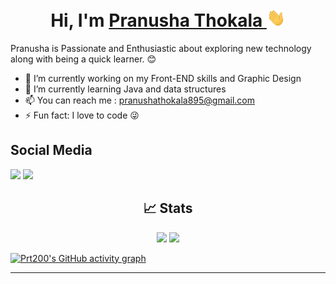 <h1 align="center" >Hi, I'm <a href="https://www.linkedin.com/in/pranusha-thokala-71086aba/" target="_blank"> Pranusha Thokala </a><img src="https://github.com/ABSphreak/ABSphreak/blob/master/gifs/Hi.gif" width="30px"></h1>


Pranusha is Passionate and Enthusiastic about exploring new technology along with being a quick learner. 😊


- 🔭 I’m currently working on my Front-END skills and Graphic Design
- 🌱 I’m currently learning Java and data structures 
- 📫 You can reach me : pranushathokala895@gmail.com
- ⚡ Fun fact: I love to code 😜

<!-- ## Language :
![Java](https://img.shields.io/badge/-java-E34A86?style=flat-square&logo=java)
![C++](https://img.shields.io/badge/-C++-00599C?style=flat-square&logo=c)
![JavaScript](https://img.shields.io/badge/-JavaScript-black?style=flat-square&logo=javascript)
![HTML5](https://img.shields.io/badge/-HTML5-E34F26?style=flat-square&logo=html5&logoColor=white)
![CSS3](https://img.shields.io/badge/-CSS3-1572B6?style=flat-square&logo=css3)

 -->
## Social Media

[<img src="https://img.shields.io/badge/Pranusha-%230077B5.svg?&style=for-the-badge&logo=linkedin&logoColor=white" />](https://www.linkedin.com/in/pranusha-thokala-71086aba/)
[<img src = "https://img.shields.io/badge/Pranusha-%181717.svg?&style=for-the-badge&logo=instagram&logoColor=white&color=E4405F">](https://www.instagram.com/pranu2817/)




<h2 align="center"> 📈 Stats</h2>
<p align="center">
	
  <img width="48%" src="https://github-readme-stats.vercel.app/api?username=Prt200&show_icons=true&theme=onedark" />
  <img width="48%" src="https://github-readme-streak-stats.herokuapp.com/?user=Prt200&theme=tokyonight" />
<!--   <a href="https://github.com/Prt200/github-readme-stats"><img align="center" src="https://github-readme-stats.vercel.app/api/top-langs/?username=Prt200&layout=compact&theme=buefy&hide_border=true" /></a> 
</p> -->

[![Prt200's GitHub activity graph](https://activity-graph.herokuapp.com/graph?username=Prt200&theme=xcode)](https://git.io/Prt200)
   


<hr>



